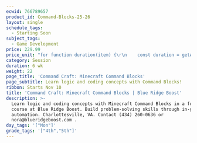 ```yaml
---
ecwid: 766789657
product_id: Command-Blocks-25-26
layout: single
schedule_tags:
  - Starting Soon
subject_tags:
  - Game Development
price: 229.99
price_unit: "for function duration(item) {\r\n    const duration = getAttributeValue(item, 'Duration (in weeks)');\r\n    if (isSession(item)) {\r\n       return `${duration} wk`;\r\n    } else if (isOngoing(item)) {\r\n        if (duration === undefined) {\r\n            return \"Flexible\";\r\n        } else if (duration <= 12) {\r\n            return \"2-3 mo\";\r\n        } else if (duration <= 24) {\r\n            return \"4-6 mo\";\r\n        } else {\r\n            return \"6+ mo\";\r\n        }\r\n    } else if (isSingle(item)) {\r\n        return \"1 wk\";\r\n    }\r\n} sessions"
category: Session
duration: 6 wk
weight: 22
page_title: 'Command Craft: Minecraft Command Blocks'
page_subtitle: Learn logic and coding concepts with Command Blocks!
ribbon: Starts Nov 10
title: 'Command Craft: Minecraft Command Blocks | Blue Ridge Boost'
description: >-
  Learn logic and coding concepts with Minecraft Command Blocks in a fun, guided
  course at Blue Ridge Boost. Build problem-solving skills through in-game
  automation. Charlottesville, VA. Contact (434) 260-0636 or
  nora@blueridgeboost.com .
day_tags: '["Mon"]'
grade_tags: '["4th","5th"]'
---
```


